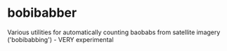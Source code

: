 bobibabber
==========

Various utilities for automatically counting baobabs from satellite imagery ('bobibabbing') - VERY experimental

